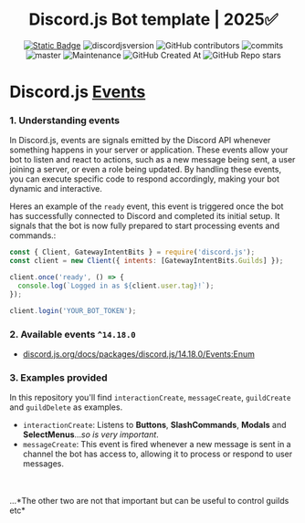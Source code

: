 <div style="text-align:center" align="center">

# Discord.js Bot template | 2025✅

<a href="https://discordjs.guide/" target="_blank">![Static Badge](https://img.shields.io/badge/DiscordJS-guide-379C6F)</a>
![discordjsversion](https://img.shields.io/badge/discord.js-^14.18.0-5865f2)
![GitHub contributors](https://img.shields.io/github/contributors/miguelmikkey/discordjs-bot-template?color=blue)
![commits](https://badgen.net/github/commits/miguelmikkey/discordjs-bot-template/)
![master](https://img.shields.io/github/last-commit/miguelmikkey/discordjs-bot-template/main)
![Maintenance](https://img.shields.io/maintenance/yes/2025)
![GitHub Created At](https://img.shields.io/github/created-at/miguelmikkey/discordjs-bot-template)
![GitHub Repo stars](https://img.shields.io/github/stars/miguelmikkey/discordjs-bot-template)

</div>

# Discord.js [Events](https://discordjs.guide/creating-your-bot/event-handling.html#individual-event-files)
### 1. Understanding events
In Discord.js, events are signals emitted by the Discord API whenever something happens in your server or application. These events allow your bot to listen and react to actions, such as a new message being sent, a user joining a server, or even a role being updated. By handling these events, you can execute specific code to respond accordingly, making your bot dynamic and interactive.

Heres an example of the `ready` event, this event is triggered once the bot has successfully connected to Discord and completed its initial setup. It signals that the bot is now fully prepared to start processing events and commands.:
```js
const { Client, GatewayIntentBits } = require('discord.js');
const client = new Client({ intents: [GatewayIntentBits.Guilds] });

client.once('ready', () => {
  console.log(`Logged in as ${client.user.tag}!`);
});

client.login('YOUR_BOT_TOKEN');
```
### 2. Available events `^14.18.0`
- [discord.js.org/docs/packages/discord.js/14.18.0/Events:Enum](https://discord.js.org/docs/packages/discord.js/14.18.0/Events:Enum)

### 3. Examples provided
In this repository you'll find `interactionCreate`, `messageCreate`, `guildCreate` and `guildDelete` as examples.

- `interactionCreate`: Listens to **Buttons**, **SlashCommands**, **Modals** and **SelectMenus**...*so is very important*.
- `messageCreate`: This event is fired whenever a new message is sent in a channel the bot has access to, allowing it to process or respond to user messages.
<br>
<br>
...*The other two are not that important but can be useful to control guilds etc*